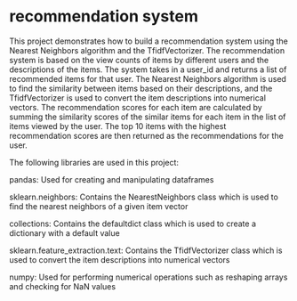 # recommendation system

This project demonstrates how to build a recommendation system using the Nearest Neighbors algorithm and the TfidfVectorizer. The recommendation system is based on the view counts of items by different users and the descriptions of the items. The system takes in a user_id and returns a list of recommended items for that user. The Nearest Neighbors algorithm is used to find the similarity between items based on their descriptions, and the TfidfVectorizer is used to convert the item descriptions into numerical vectors. The recommendation scores for each item are calculated by summing the similarity scores of the similar items for each item in the list of items viewed by the user. The top 10 items with the highest recommendation scores are then returned as the recommendations for the user.




The following libraries are used in this project:

pandas: Used for creating and manipulating dataframes

sklearn.neighbors: Contains the NearestNeighbors class which is used to find the nearest neighbors of a given item vector

collections: Contains the defaultdict class which is used to create a dictionary with a default value

sklearn.feature_extraction.text: Contains the TfidfVectorizer class which is used to convert the item descriptions into numerical vectors

numpy: Used for performing numerical operations such as reshaping arrays and checking for NaN values
